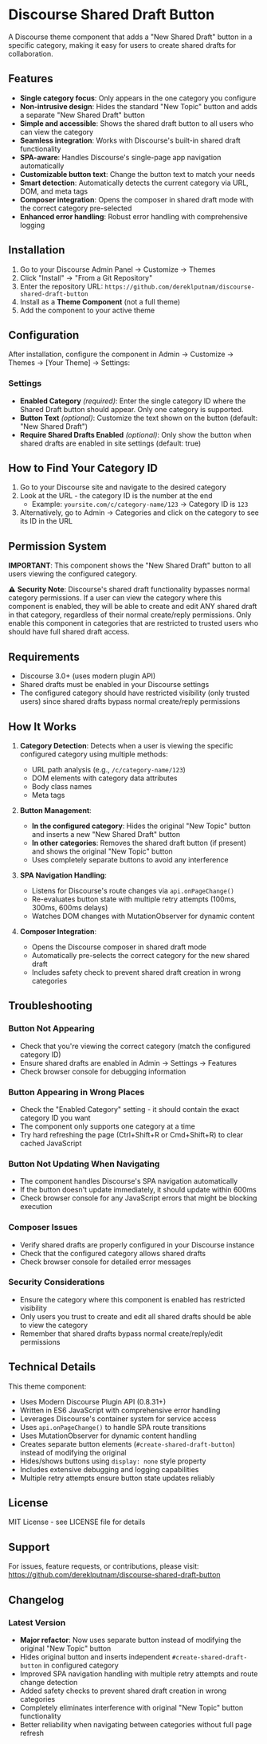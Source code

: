# Discourse Shared Draft Button

A Discourse theme component that adds a "New Shared Draft" button in a specific category, making it easy for users to create shared drafts for collaboration.

## Features

- **Single category focus**: Only appears in the one category you configure
- **Non-intrusive design**: Hides the standard "New Topic" button and adds a separate "New Shared Draft" button
- **Simple and accessible**: Shows the shared draft button to all users who can view the category
- **Seamless integration**: Works with Discourse's built-in shared draft functionality
- **SPA-aware**: Handles Discourse's single-page app navigation automatically
- **Customizable button text**: Change the button text to match your needs
- **Smart detection**: Automatically detects the current category via URL, DOM, and meta tags
- **Composer integration**: Opens the composer in shared draft mode with the correct category pre-selected
- **Enhanced error handling**: Robust error handling with comprehensive logging

## Installation

1. Go to your Discourse Admin Panel → Customize → Themes
2. Click "Install" → "From a Git Repository"
3. Enter the repository URL: `https://github.com/dereklputnam/discourse-shared-draft-button`
4. Install as a **Theme Component** (not a full theme)
5. Add the component to your active theme

## Configuration

After installation, configure the component in Admin → Customize → Themes → [Your Theme] → Settings:

### Settings

- **Enabled Category** *(required)*: Enter the single category ID where the Shared Draft button should appear. Only one category is supported.
- **Button Text** *(optional)*: Customize the text shown on the button (default: "New Shared Draft")
- **Require Shared Drafts Enabled** *(optional)*: Only show the button when shared drafts are enabled in site settings (default: true)

## How to Find Your Category ID

1. Go to your Discourse site and navigate to the desired category
2. Look at the URL - the category ID is the number at the end
   - Example: `yoursite.com/c/category-name/123` → Category ID is `123`
3. Alternatively, go to Admin → Categories and click on the category to see its ID in the URL

## Permission System

**IMPORTANT**: This component shows the "New Shared Draft" button to all users viewing the configured category.

⚠️ **Security Note**: Discourse's shared draft functionality bypasses normal category permissions. If a user can view the category where this component is enabled, they will be able to create and edit ANY shared draft in that category, regardless of their normal create/reply permissions. Only enable this component in categories that are restricted to trusted users who should have full shared draft access.

## Requirements

- Discourse 3.0+ (uses modern plugin API)
- Shared drafts must be enabled in your Discourse settings
- The configured category should have restricted visibility (only trusted users) since shared drafts bypass normal create/reply permissions

## How It Works

1. **Category Detection**: Detects when a user is viewing the specific configured category using multiple methods:
   - URL path analysis (e.g., `/c/category-name/123`)
   - DOM elements with category data attributes
   - Body class names
   - Meta tags

2. **Button Management**:
   - **In the configured category**: Hides the original "New Topic" button and inserts a new "New Shared Draft" button
   - **In other categories**: Removes the shared draft button (if present) and shows the original "New Topic" button
   - Uses completely separate buttons to avoid any interference

3. **SPA Navigation Handling**:
   - Listens for Discourse's route changes via `api.onPageChange()`
   - Re-evaluates button state with multiple retry attempts (100ms, 300ms, 600ms delays)
   - Watches DOM changes with MutationObserver for dynamic content

4. **Composer Integration**:
   - Opens the Discourse composer in shared draft mode
   - Automatically pre-selects the correct category for the new shared draft
   - Includes safety check to prevent shared draft creation in wrong categories

## Troubleshooting

### Button Not Appearing
- Check that you're viewing the correct category (match the configured category ID)
- Ensure shared drafts are enabled in Admin → Settings → Features
- Check browser console for debugging information

### Button Appearing in Wrong Places
- Check the "Enabled Category" setting - it should contain the exact category ID you want
- The component only supports one category at a time
- Try hard refreshing the page (Ctrl+Shift+R or Cmd+Shift+R) to clear cached JavaScript

### Button Not Updating When Navigating
- The component handles Discourse's SPA navigation automatically
- If the button doesn't update immediately, it should update within 600ms
- Check browser console for any JavaScript errors that might be blocking execution

### Composer Issues
- Verify shared drafts are properly configured in your Discourse instance
- Check that the configured category allows shared drafts
- Check browser console for detailed error messages

### Security Considerations
- Ensure the category where this component is enabled has restricted visibility
- Only users you trust to create and edit all shared drafts should be able to view the category
- Remember that shared drafts bypass normal create/reply/edit permissions

## Technical Details

This theme component:
- Uses Modern Discourse Plugin API (0.8.31+)
- Written in ES6 JavaScript with comprehensive error handling
- Leverages Discourse's container system for service access
- Uses `api.onPageChange()` to handle SPA route transitions
- Uses MutationObserver for dynamic content handling
- Creates separate button elements (`#create-shared-draft-button`) instead of modifying the original
- Hides/shows buttons using `display: none` style property
- Includes extensive debugging and logging capabilities
- Multiple retry attempts ensure button state updates reliably

## License

MIT License - see LICENSE file for details

## Support

For issues, feature requests, or contributions, please visit:
https://github.com/dereklputnam/discourse-shared-draft-button

## Changelog

### Latest Version
- **Major refactor**: Now uses separate button instead of modifying the original "New Topic" button
- Hides original button and inserts independent `#create-shared-draft-button` in configured category
- Improved SPA navigation handling with multiple retry attempts and route change detection
- Added safety checks to prevent shared draft creation in wrong categories
- Completely eliminates interference with original "New Topic" button functionality
- Better reliability when navigating between categories without full page refresh